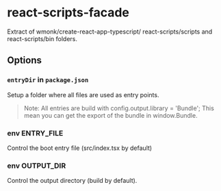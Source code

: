 # react-scripts-facade

Extract of wmonk/create-react-app-typescript/ react-scripts/scripts and react-scripts/bin folders.

## Options

### `entryDir` in `package.json`

Setup a folder where all files are used as entry points.

> Note: All entries are build with config.output.library = 'Bundle'; This mean you can get the export of the bundle in
> window.Bundle.

### env ENTRY_FILE

Control the boot entry file (src/index.tsx by default)

### env OUTPUT_DIR

Control the output directory (build by default).
